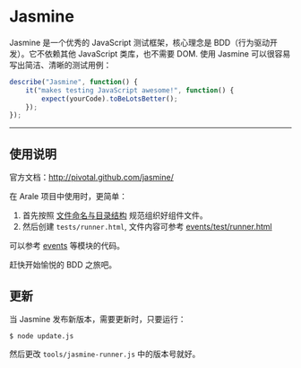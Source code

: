 
# Jasmine

Jasmine 是一个优秀的 JavaScript 测试框架，核心理念是 BDD（行为驱动开发）。它不依赖其他
JavaScript 类库，也不需要 DOM. 使用 Jasmine 可以很容易写出简洁、清晰的测试用例：

```js
describe("Jasmine", function() {
    it("makes testing JavaScript awesome!", function() {
        expect(yourCode).toBeLotsBetter();
    });
});
```

---


## 使用说明

官方文档：http://pivotal.github.com/jasmine/

在 Arale 项目中使用时，更简单：

1. 首先按照 [文件命名与目录结构](https://github.com/alipay/arale/wiki/文件命名与目录结构) 规范组织好组件文件。
2. 然后创建 `tests/runner.html`, 文件内容可参考 [events/test/runner.html](events/test/runner.html)

可以参考 [events](events/) 等模块的代码。

赶快开始愉悦的 BDD 之旅吧。


## 更新

当 Jasmine 发布新版本，需要更新时，只要运行：

```
$ node update.js
```

然后更改 `tools/jasmine-runner.js` 中的版本号就好。
